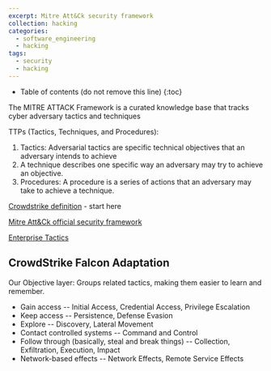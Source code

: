 ```yaml
---
excerpt: Mitre Att&Ck security framework
collection: hacking
categories:
  - software_engineering
  - hacking
tags:
  - security
  - hacking
---
```


* Table of contents (do not remove this line)
{:toc}

The MITRE ATTACK Framework is a curated knowledge base that tracks cyber adversary tactics and techniques

TTPs (Tactics, Techniques, and Procedures):

1. Tactics: Adversarial tactics are specific technical objectives that an adversary intends to achieve
1. A technique describes one specific way an adversary may try to achieve an objective.
1. Procedures: A procedure is a series of actions that an adversary may take to achieve a technique.

[Crowdstrike definition](https://www.crowdstrike.com/cybersecurity-101/mitre-attack-framework/) - start here

[Mitre Att&Ck official security framework](https://attack.mitre.org/)

[Enterprise Tactics](https://attack.mitre.org/tactics/enterprise/)


## CrowdStrike Falcon Adaptation

Our Objective layer: Groups related tactics, making them easier to learn and remember.

-    Gain access -- Initial Access, Credential Access, Privilege Escalation
-    Keep access -- Persistence, Defense Evasion
-    Explore -- Discovery, Lateral Movement
-    Contact controlled systems -- Command and Control
-    Follow through (basically, steal and break things) -- Collection, Exfiltration, Execution, Impact
-    Network-based effects -- Network Effects, Remote Service Effects
